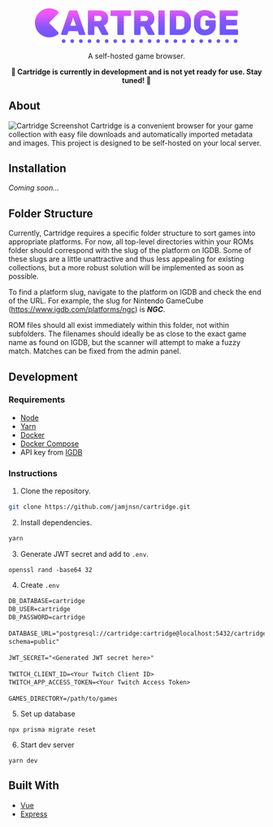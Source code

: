 <div align="center">
  <img src="public/images/logo-full.png" alt="Logo" width="400" height="auto">
  <p align="center">
    A self-hosted game browser.
  </p>
</div>

<div align="center">
	<strong>🚧 Cartridge is currently in development and is not yet ready for use. Stay tuned! 🚧</strong>
</div>

## About

![Cartridge Screenshot](https://user-images.githubusercontent.com/1876231/169448529-54259dc2-0ad6-44eb-bc3e-df56220a6e64.png)
Cartridge is a convenient browser for your game collection with easy file downloads and automatically imported metadata and images. This project is designed to be self-hosted on your local server.

## Installation

_Coming soon..._

## Folder Structure

Currently, Cartridge requires a specific folder structure to sort games into appropriate platforms. For now, all top-level directories within your ROMs folder should correspond with the slug of the platform on IGDB. Some of these slugs are a little unattractive and thus less appealing for existing collections, but a more robust solution will be implemented as soon as possible.

To find a platform slug, navigate to the platform on IGDB and check the end of the URL. For example, the slug for Nintendo GameCube (https://www.igdb.com/platforms/ngc) is **_NGC_**.

ROM files should all exist immediately within this folder, not within subfolders. The filenames should ideally be as close to the exact game name as found on IGDB, but the scanner will attempt to make a fuzzy match. Matches can be fixed from the admin panel.

## Development

### Requirements

- [Node](https://nodejs.org/)
- [Yarn](https://yarnpkg.com/)
- [Docker](https://docs.docker.com/get-docker/)
- [Docker Compose](https://docs.docker.com/compose/install/)
- API key from [IGDB](https://api-docs.igdb.com/#about)

### Instructions

1. Clone the repository.

```sh
git clone https://github.com/jamjnsn/cartridge.git
```

2. Install dependencies.

```sh
yarn
```

3. Generate JWT secret and add to `.env`.

```
openssl rand -base64 32
```

4. Create `.env`

```
DB_DATABASE=cartridge
DB_USER=cartridge
DB_PASSWORD=cartridge

DATABASE_URL="postgresql://cartridge:cartridge@localhost:5432/cartridge?schema=public"

JWT_SECRET="<Generated JWT secret here>"

TWITCH_CLIENT_ID=<Your Twitch Client ID>
TWITCH_APP_ACCESS_TOKEN=<Your Twitch Access Token>

GAMES_DIRECTORY=/path/to/games
```

5. Set up database

```
npx prisma migrate reset
```

6. Start dev server

```
yarn dev
```

## Built With

- [Vue](https://vuejs.org/)
- [Express](https://expressjs.com/)
